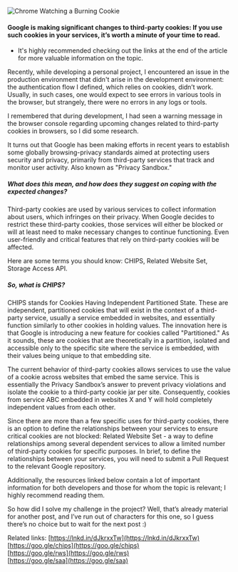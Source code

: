 ![Chrome Watching a Burning Cookie](https://media.licdn.com/dms/image/v2/D4D22AQHcGR-BqRfd7Q/feedshare-shrink_1280/feedshare-shrink_1280/0/1728326223704?e=1730937600&v=beta&t=uCOehqDlKw_zNw6oEdyEULpwgmwLGKETI3s_GZH-KO8)

#### Google is making significant changes to third-party cookies: If you use such cookies in your services, it’s worth a minute of your time to read.

* It's highly recommended checking out the links at the end of the article for more valuable information on the topic.

Recently, while developing a personal project, I encountered an issue in the production environment that didn't arise in the development environment: the authentication flow I defined, which relies on cookies, didn’t work. Usually, in such cases, one would expect to see errors in various tools in the browser, but strangely, there were no errors in any logs or tools.

I remembered that during development, I had seen a warning message in the browser console regarding upcoming changes related to third-party cookies in browsers, so I did some research.

It turns out that Google has been making efforts in recent years to establish some globally browsing-privacy standards aimed at protecting users security and privacy, primarily from third-party services that track and monitor user activity. Also known as "Privacy Sandbox."

##### What does this mean, and how does they suggest on coping with the expected changes?
Third-party cookies are used by various services to collect information about users, which infringes on their privacy. When Google decides to restrict these third-party cookies, those services will either be blocked or will at least need to make necessary changes to continue functioning. Even user-friendly and critical features that rely on third-party cookies will be affected.

Here are some terms you should know: CHIPS, Related Website Set, Storage Access API.

##### So, what is CHIPS?
CHIPS stands for Cookies Having Independent Partitioned State.
These are independent, partitioned cookies that will exist in the context of a third-party service, usually a service embedded in websites, and essentially function similarly to other cookies in holding values.
The innovation here is that Google is introducing a new feature for cookies called "Partitioned." As it sounds, these are cookies that are theoretically in a partition, isolated and accessible only to the specific site where the service is embedded, with their values being unique to that embedding site.

The current behavior of third-party cookies allows services to use the value of a cookie across websites that embed the same service. This is essentially the Privacy Sandbox’s answer to prevent privacy violations and isolate the cookie to a third-party cookie jar per site. Consequently, cookies from service ABC embedded in websites X and Y will hold completely independent values from each other.

Since there are more than a few specific uses for third-party cookies, there is an option to define the relationships between your services to ensure critical cookies are not blocked:
Related Website Set - a way to define relationships among several dependent services to allow a limited number of third-party cookies for specific purposes.
In brief, to define the relationships between your services, you will need to submit a Pull Request to the relevant Google repository.

Additionally, the resources linked below contain a lot of important information for both developers and those for whom the topic is relevant; I highly recommend reading them.

So how did I solve my challenge in the project?
Well, that’s already material for another post, and I’ve run out of characters for this one, so I guess there’s no choice but to wait for the next post :)

Related links:
[https://lnkd.in/dJkrxxTw](https://lnkd.in/dJkrxxTw)  
[https://goo.gle/chips](https://goo.gle/chips)  
[https://goo.gle/rws](https://goo.gle/rws)  
[https://goo.gle/saa](https://goo.gle/saa)